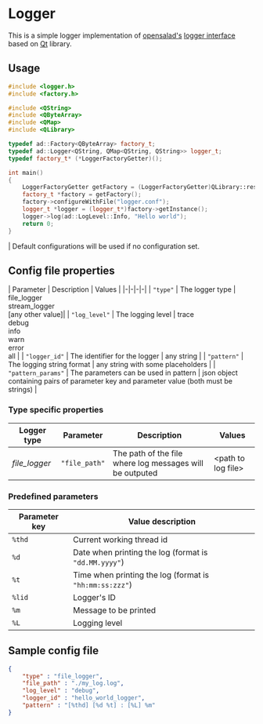 # Logger

This is a simple logger implementation of [opensalad's](https://github.com/opensalad) [logger interface](https://github.com/opensalad/interfaces) based on [Qt](https://github.com/qt) library.

## Usage

```c++
#include <logger.h>
#include <factory.h>

#include <QString>
#include <QByteArray>
#include <QMap>
#include <QLibrary>

typedef ad::Factory<QByteArray> factory_t;
typedef ad::Logger<QString, QMap<QString, QString>> logger_t;
typedef factory_t* (*LoggerFactoryGetter)();

int main()
{
    LoggerFactoryGetter getFactory = (LoggerFactoryGetter)QLibrary::resolve("logger","getFactory");
    factory_t *factory = getFactory();
    factory->configureWithFile("logger.conf");
    logger_t *logger = (logger_t*)factory->getInstance();
    logger->log(ad::LogLevel::Info, "Hello world");
    return 0;
}
```

| Default configurations will be used if no configuration set.

## Config file properties

| Parameter | Description | Values |
|-|-|-|-|
| `"type"`      | The logger type | file_logger <br> stream_logger <br> [any other value]|
| `"log_level"` | The logging level | trace <br> debug <br> info <br> warn <br> error <br> all |
| `"logger_id"` | The identifier for the logger | any string |
| `"pattern"`   | The logging string format | any string with some placeholders |
| `"pattern_params"` | The parameters can be used in pattern | json object containing pairs of parameter key and parameter value (both must be strings) |

### Type specific properties

| Logger type | Parameter | Description | Values|
|-|-|-|-|
| *file_logger* | `"file_path"` | The path of the file where log messages will be outputed | \<path to log file> |

### Predefined parameters

| Parameter key | Value description 
|---------------|----------------------------
| `%thd`        | Current working thread id
| `%d`          | Date when printing the log (format is `"dd.MM.yyyy"`)
| `%t`          | Time when printing the log (format is `"hh:mm:ss:zzz"`)
| `%lid`        | Logger's ID
| `%m`          | Message to be printed
| `%L`          | Logging level

## Sample config file

```json
{
    "type" : "file_logger",
    "file_path" : "./my_log.log",
    "log_level" : "debug",
    "logger_id" : "hello_world_logger",
    "pattern" : "[%thd] [%d %t] : [%L] %m"
}
```